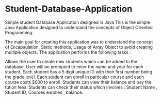 # Student-Database-Application
Simple student Database Application designed in Java
This is the simple Java Application designed to understand the concepts of Object Oriented Programming.

The main goal for creating this application was to understand the concept of Encapsulation, Static methods, Usage of Array Object to avoid creating multiple objects.
The application performs the following tasks : 

Allows the user to create new students which can be added to the database.
User will be prompted to enter the name and year for each student.
Each student has a 5 digit unique ID with their first number being the grade level.
Each student can enroll in particular course and each course costs $600 to enroll.
Students can view their balance and pay the tution fees.
Students can check their status which involves : Student Name , Student ID, Courses enrolled , balance.

